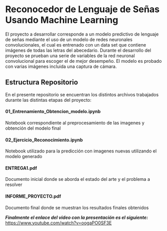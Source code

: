 # Reconocedor de Lenguaje de Señas Usando Machine Learning #
El proyecto a desarrollar corresponde a un modelo predictivo de lenguaje de señas mediante el uso de un modelo de redes neuronales convolucionales, el cual es entrenado con un data set que contiene imágenes de todas las letras del abecedario. Durante el desarrollo del proyecto se prueban una serie de variables de la red neuronal convolucional para escoger el de mejor desempeño.
El modelo es probado con varias imágenes incluida una captura de cámara.
 ## Estructura Repositorio ## 
 En el presente repositorio se encuentran los distintos archivos trabajados durante las distintas etapas del proyecto:
 #### 01_Entrenamiento_Obtencion_modelo.ipynb
 Notebook correspondiente al preprocesamiento de las imagenes y obtención del modelo final
 #### 02_Ejercicio_Reconocimiento.ipynb
 Notebook utilizado para la predicción con imagenes nuevas utilizando el modelo generado
 #### ENTREGA1.pdf
 Documento inicial donde se aborda el estado del arte y el problema a resolver
 #### INFORME_PROYECTO.pdf
 Documento final donde se muestran los resultados finales obtenidos

___Finalmente el enlace del video con la presentación es el siguiente:___ 
https://www.youtube.com/watch?v=oogaPO0SF3E
